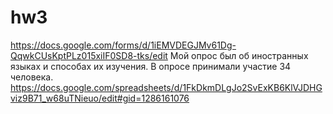 # hw3
https://docs.google.com/forms/d/1iEMVDEGJMv61Dg-QqwkCUsKptPLz015xiIF0SD8-tks/edit
Мой опрос был об иностранных языках и способах их изучения. В опросе принимали участие 34 человека.
https://docs.google.com/spreadsheets/d/1FkDkmDLgJo2SvExKB6KlVJDHGviz9B71_w68uTNieuo/edit#gid=1286161076
